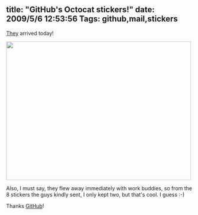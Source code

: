 title: "GitHub's Octocat stickers!"
date: 2009/5/6 12:53:56
Tags: github,mail,stickers
---
<a href="http://github.com/blog/369-get-your-github-stickers">They</a> arrived today!

<a href="http://www.flickr.com/photos/raquelydavid/3508311774/"><img class="aligncenter" src="http://farm4.static.flickr.com/3664/3508311774_23324a98be.jpg" alt="" width="500" height="375" /></a>

Also, I must say, they flew away immediately with work buddies, so from the 8 stickers the guys kindly sent, I only kept two, but that's cool. I guess :-)

Thanks <a href="http://github.com">GitHub</a>!